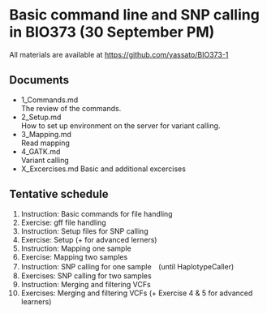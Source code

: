 # Basic command line and SNP calling in BIO373 (30 September PM)

All materials are available at <https://github.com/yassato/BIO373-1>

## Documents

- 1_Commands.md  
    The review of the commands.
- 2_Setup.md  
    How to set up environment on the server for variant calling.
- 3_Mapping.md  
    Read mapping
- 4_GATK.md  
    Variant calling
- X_Excercises.md
    Basic and additional excercises

## Tentative schedule  

1. Instruction: Basic commands for file handling
2. Exercise: gff file handling  
3. Instruction: Setup files for SNP calling
4. Exercise: Setup (+ for advanced lerners)  
5. Instruction: Mapping one sample 
6. Exercise: Mapping two samples  
7. Instruction: SNP calling for one sample　(until HaplotypeCaller)
8. Exercises: SNP calling for two samples
9. Instruction: Merging and filtering VCFs
10. Exercises: Merging and filtering VCFs (+ Exercise 4 & 5 for advanced learners)

